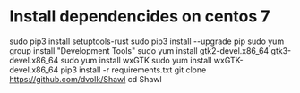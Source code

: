 # Install dependencides on centos 7

sudo pip3 install setuptools-rust
sudo pip3 install --upgrade pip
sudo yum group install "Development Tools"
sudo yum install gtk2-devel.x86_64 gtk3-devel.x86_64
sudo yum install wxGTK
sudo yum install wxGTK-devel.x86_64
pip3 install -r requirements.txt
git clone https://github.com/dvolk/Shawl
cd Shawl
